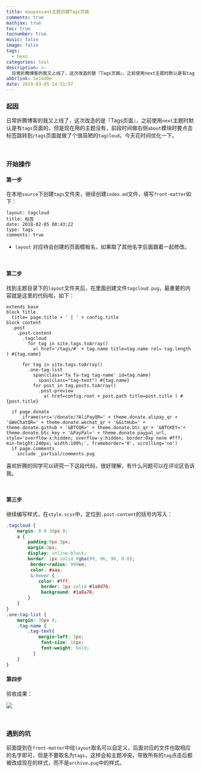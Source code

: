 ```yaml
---
title: maupassant主题创建Tags页面
comments: true
mathjax: true
toc: true
tocnumber: true
music: false
image: false
tags:
  - hexo
categories: tool
description: >-
  日常折腾博客的我又上线了，这次改造的是『Tags页面』，之前使用next主题时默认是有tags页面的，但是现在用的主题没有，前段时间做右侧about模块时要点击标签跳转到/tags页面就做了个很简陋的tagcloud，今天花时间优化一下。
abbrlink: 5e14d0e
date: 2019-03-05 14:51:57
---
```




### 起因

日常折腾博客的我又上线了，这次改造的是『Tags页面』，之前使用`next`主题时默认是有`tags`页面的，但是现在用的主题没有，前段时间做右侧`about`模块时要点击标签跳转到`/tags`页面就做了个很简陋的`tagcloud`，今天花时间优化一下。

​      

### 开始操作

#### 第一步

在本地`source`下创建`tags`文件夹，继续创建`index.md`文件，填写`front-matter`如下：

```
layout: tagcloud
title: 标签
date: 2018-02-05 00:43:22
type: tags
comments: true
```

* `layout` 对应待会创建的页面模板名，如果取了其他名字后面跟着一起修改。

​          

#### 第二步

找到主题目录下的`layout`文件夹后，在里面创建文件`tagcloud.pug`，最重要的内容就是这里的代码啦，如下：

```jade
extends base
block title
  title= page.title + ' | ' + config.title
block content
  .post
    .post-content
      .tagcloud
        for tag in site.tags.toArray()
          a( href='/tags/#' + tag.name title=tag.name rel= tag.length ) #{tag.name}

      for tag in site.tags.toArray()
        .one-tag-list
          span(class='fa fa-tag tag-name' id=tag.name) 
            span(class="tag-text") #{tag.name}
          for post in tag.posts.toArray()
            .post-preview
              a( href=config.root + post.path title=post.title ) #{post.title}

  if page.donate
      iframe(src='/donate/?AliPayQR=' + theme.donate.alipay_qr + '&WeChatQR=' + theme.donate.wechat_qr + '&GitHub=' + theme.donate.github + '&BTCQR=' + theme.donate.btc_qr + '&BTCKEY='+ theme.donate.btc_key + '&PayPal=' + theme.donate.paypal_url, style='overflow-x:hidden; overflow-y:hidden; border:0xp none #fff; min-height:240px; width:100%;', frameborder='0', scrolling='no')
  if page.comments
    include _partial/comments.pug

```

喜欢折腾的同学可以研究一下这段代码，很好理解，有什么问题可以在评论区告诉我。

​          

#### 第三步

继续编写样式，在`style.scss`中，定位到`.post-content`的括号内写入：

```scss
.tagcloud {
	margin: 0 0 30px 0;
	a {
		padding:0px 5px;
		margin:3px;
		display: inline-block;
		border: 1px solid rgba(99, 96, 96, 0.8);
         border-radius: 999em;
         color: #aaa;
         &:hover {
			color: #fff;
             border: 1px solid #1a8d76;
             background: #1a8a76;
		}
	}
}
.one-tag-list {
    margin: 30px 0;
    .tag-name {
		.tag-text{
			margin-left: 5px;
             font-size: 16px;
             font-weight: bold;
          }
    }
}
```



#### 第四步

验收成果：

![](https://qn.hushhw.cn/images/Snipaste_2019-03-05_15-10-51.png)

​       

### 遇到的坑

前面提到在`front-matter`中给`layout`取名可以自定义，后面对应的文件也取相应的名字即可，但是不要取名为`tags`，这样会和主题冲突，导致所有的`tag`点击后都被改成现在的样式，而不是`archive.pug`中的样式。

​          


